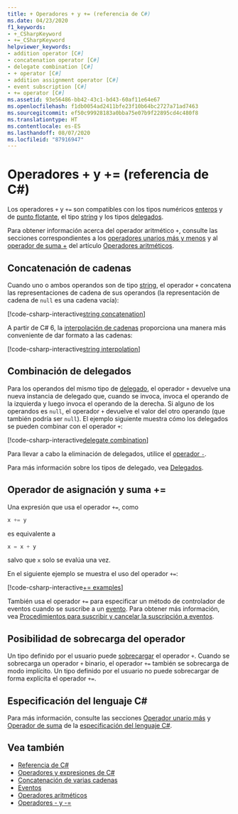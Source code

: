 ```yaml
---
title: + Operadores + y += (referencia de C#)
ms.date: 04/23/2020
f1_keywords:
- +_CSharpKeyword
- +=_CSharpKeyword
helpviewer_keywords:
- addition operator [C#]
- concatenation operator [C#]
- delegate combination [C#]
- + operator [C#]
- addition assignment operator [C#]
- event subscription [C#]
- += operator [C#]
ms.assetid: 93e56486-bb42-43c1-bd43-60af11e64e67
ms.openlocfilehash: f1db0054ad2411bfe23f10b64bc2727a71ad7463
ms.sourcegitcommit: ef50c99928183a0bba75e07b9f22895cd4c480f8
ms.translationtype: HT
ms.contentlocale: es-ES
ms.lasthandoff: 08/07/2020
ms.locfileid: "87916947"
---
```

# <a name="-and--operators-c-reference"></a>Operadores + y += (referencia de C#)

Los operadores `+` y `+=` son compatibles con los tipos numéricos [enteros](../builtin-types/integral-numeric-types.md) y de [punto flotante](../builtin-types/floating-point-numeric-types.md), el tipo [string](../builtin-types/reference-types.md#the-string-type) y los tipos [delegados](../builtin-types/reference-types.md#the-delegate-type).

Para obtener información acerca del operador aritmético `+`, consulte las secciones correspondientes a los [operadores unarios más y menos](arithmetic-operators.md#unary-plus-and-minus-operators) y al [operador de suma +](arithmetic-operators.md#addition-operator-) del artículo [Operadores aritméticos](arithmetic-operators.md).

## <a name="string-concatenation"></a>Concatenación de cadenas

Cuando uno o ambos operandos son de tipo [string](../builtin-types/reference-types.md#the-string-type), el operador `+` concatena las representaciones de cadena de sus operandos (la representación de cadena de `null` es una cadena vacía):

[!code-csharp-interactive[string concatenation](snippets/shared/AdditionOperator.cs#AddStrings)]

A partir de C# 6, la [interpolación de cadenas](../tokens/interpolated.md) proporciona una manera más conveniente de dar formato a las cadenas:

[!code-csharp-interactive[string interpolation](snippets/shared/AdditionOperator.cs#UseStringInterpolation)]

## <a name="delegate-combination"></a>Combinación de delegados

Para los operandos del mismo tipo de [delegado](../builtin-types/reference-types.md#the-delegate-type), el operador `+` devuelve una nueva instancia de delegado que, cuando se invoca, invoca el operando de la izquierda y luego invoca el operando de la derecha. Si alguno de los operandos es `null`, el operador `+` devuelve el valor del otro operando (que también podría ser `null`). El ejemplo siguiente muestra cómo los delegados se pueden combinar con el operador `+`:

[!code-csharp-interactive[delegate combination](snippets/shared/AdditionOperator.cs#AddDelegates)]

Para llevar a cabo la eliminación de delegados, utilice el [operador `-`](subtraction-operator.md#delegate-removal).

Para más información sobre los tipos de delegado, vea [Delegados](../../programming-guide/delegates/index.md).

## <a name="addition-assignment-operator-"></a>Operador de asignación y suma +=

Una expresión que usa el operador `+=`, como

```csharp
x += y
```

es equivalente a

```csharp
x = x + y
```

salvo que `x` solo se evalúa una vez.

En el siguiente ejemplo se muestra el uso del operador `+=`:

[!code-csharp-interactive[+= examples](snippets/shared/AdditionOperator.cs#AddAndAssign)]

También usa el operador `+=` para especificar un método de controlador de eventos cuando se suscribe a un [evento](../keywords/event.md). Para obtener más información, vea [Procedimientos para suscribir y cancelar la suscripción a eventos](../../programming-guide/events/how-to-subscribe-to-and-unsubscribe-from-events.md).

## <a name="operator-overloadability"></a>Posibilidad de sobrecarga del operador

Un tipo definido por el usuario puede [sobrecargar](operator-overloading.md) el operador `+`. Cuando se sobrecarga un operador `+` binario, el operador `+=` también se sobrecarga de modo implícito. Un tipo definido por el usuario no puede sobrecargar de forma explícita el operador `+=`.

## <a name="c-language-specification"></a>Especificación del lenguaje C#

Para más información, consulte las secciones [Operador unario más](~/_csharplang/spec/expressions.md#unary-plus-operator) y [Operador de suma](~/_csharplang/spec/expressions.md#addition-operator) de la [especificación del lenguaje C#](~/_csharplang/spec/introduction.md).

## <a name="see-also"></a>Vea también

- [Referencia de C#](../index.md)
- [Operadores y expresiones de C#](index.md)
- [Concatenación de varias cadenas](../../how-to/concatenate-multiple-strings.md)
- [Eventos](../../programming-guide/events/index.md)
- [Operadores aritméticos](arithmetic-operators.md)
- [Operadores - y -=](subtraction-operator.md)
